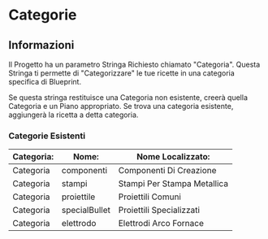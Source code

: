 # Categorie

## Informazioni

Il Progetto ha un parametro Stringa Richiesto chiamato "Categoria". Questa Stringa ti permette di "Categorizzare" le tue ricette in una categoria specifica di Blueprint.

Se questa stringa restituisce una Categoria non esistente, creerà quella Categoria e un Piano appropriato. Se trova una categoria esistente, aggiungerà la ricetta a detta categoria.

### Categorie Esistenti

| Categoria: | Nome:         | Nome Localizzato:           |
| ---------- | ------------- | --------------------------- |
| Categoria  | componenti    | Componenti Di Creazione     |
| Categoria  | stampi        | Stampi Per Stampa Metallica |
| Categoria  | proiettile    | Proiettili Comuni           |
| Categoria  | specialBullet | Proiettili Specializzati    |
| Categoria  | elettrodo     | Elettrodi Arco Fornace      |